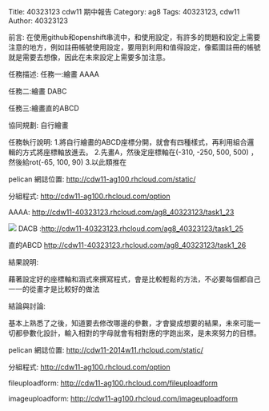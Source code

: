 Title: 40323123 cdw11 期中報告
Category: ag8
Tags: 40323123, cdw11
Author: 40323123

<!-- PELICAN_END_SUMMARY -->
前言:
在使用github和openshift串流中，和使用設定，有許多的問題和設定上需要注意的地方，例如註冊帳號使用設定，要用到利用和值得設定，像藍圖註冊的帳號就是需要去想像，因此在未來設定上需要多加注意。

任務描述:
任務一:繪畫 AAAA

任務二:繪畫 DABC

任務三:繪畫直的ABCD

協同規劃:
自行繪畫

任務執行說明:
1.將自行繪畫的ABCD座標分開，就會有四種樣式，再利用組合邏輯的方式將座標軸放進去。
2.先畫A，然後定座標軸在(-310, -250, 500, 500) ，然後給rot(-65, 100, 90)
3.以此類推在


pelican 網誌位置: <a href="http://cdw11-ag100.rhcloud.com/static/">http://cdw11-ag100.rhcloud.com/static/</a>

分組程式: <a href="http://cdw11-ag100.rhcloud.com/option">http://cdw11-ag100.rhcloud.com/option</a>

AAAA: <a href="http://cdw11-ag100.rhcloud.com/fileuploadform">http://cdw11-40323123.rhcloud.com/ag8_40323123/task1_23</a>
   
<img src="./../local_data/ag8/40323123/AAAA.png">
DACB :<a href="http://cdw11-40323123.rhcloud.com/ag8_40323123/task1_25">http://cdw11-40323123.rhcloud.com/ag8_40323123/task1_25<a>

直的ABCD <a href="http://cdw11-40323123.rhcloud.com/ag8_40323123/task1_26">http://cdw11-40323123.rhcloud.com/ag8_40323123/task1_26<a>

結果說明:

藉著設定好的座標軸和涵式來撰寫程式，會是比較輕鬆的方法，不必要每個都自己一一的從畫才是比較好的做法


結論與討論:

基本上熟悉了之後，知道要去修改哪邊的參數，才會變成想要的結果，未來可能一切都參數化設計，輸入相對的字母就會有相對應的字跑出來，是未來努力的目標。

pelican 網誌位置: <a href="http://cdw11-2014w11.rhcloud.com/static/">http://cdw11-2014w11.rhcloud.com/static/</a>

分組程式: <a href="http://cdw11-ag100.rhcloud.com/option">http://cdw11-ag100.rhcloud.com/option</a>

fileuploadform: <a href="http://cdw11-ag100.rhcloud.com/fileuploadform">http://cdw11-ag100.rhcloud.com/fileuploadform</a>

imageuploadform: <a href="http://cdw11-ag100.rhcloud.com/imageuploadform">http://cdw11-ag100.rhcloud.com/imageuploadform</a>

